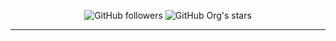 <p align='center'>
  <img alt="GitHub followers" src="https://img.shields.io/github/followers/fumotop?label=Followers&logo=GitHub&style=flat-square" />
  <img alt="GitHub Org's stars" src="https://img.shields.io/github/stars/fumotop?label=Stars&logo=gITHUB&style=flat-square">
</p>
<hr />
